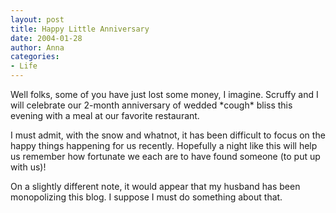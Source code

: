 ```yaml
---
layout: post
title: Happy Little Anniversary
date: 2004-01-28
author: Anna
categories:
- Life
---
```


<p>Well folks, some of you have just lost some money, I imagine.
Scruffy and I will celebrate our 2-month anniversary of wedded *cough*
bliss this evening with a meal at our favorite restaurant. </p>
<p>I must admit, with the snow and whatnot, it has been difficult to
focus on the happy things happening for us recently. Hopefully a night
like this will help us remember how fortunate we each are to have found
someone (to put up with us)!</p>
<p>On a slightly different note, it would appear that my husband has
been monopolizing this blog. I suppose I must do something about
that.</p>